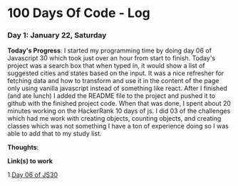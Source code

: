 # 100 Days Of Code - Log

<!--
### Day 0: February 30, 2016 (Example 1)
##### (delete me or comment me out)

**Today's Progress**: Fixed CSS, worked on canvas functionality for the app.

**Thoughts:** I really struggled with CSS, but, overall, I feel like I am slowly getting better at it. Canvas is still new for me, but I managed to figure out some basic functionality.

**Link to work:** [Calculator App](http://www.example.com)

### Day 0: February 30, 2016 (Example 2)
##### (delete me or comment me out)

**Today's Progress**: Fixed CSS, worked on canvas functionality for the app.

**Thoughts**: I really struggled with CSS, but, overall, I feel like I am slowly getting better at it. Canvas is still new for me, but I managed to figure out some basic functionality.

**Link(s) to work**: [Calculator App](http://www.example.com) -->

### Day 1: January 22, Saturday

**Today's Progress**: I started my programming time by doing day 06 of Javascript 30 which took just over an hour from start to finish. Today's project was a search box that when typed in, it would show a list of suggested cities and states based on the input. It was a nice refresher for fetching data and how to transform and use it in the content of the page only using vanilla javascript instead of something like react. After I finished (and ate lunch) I added the README file to the project and pushed it to github with the finished project code. When that was done, I spent about 20 minutes working on the HackerRank 10 days of js. I did 03 of the challenges which had me work with creating objects, counting objects, and creating classes which was not something I have a ton of experience doing so I was able to add that to my study list.

**Thoughts**:

**Link(s) to work**

1.[Day 06 of JS30](https://github.com/TheNootLinja/js30-06-AjaxTypeAhead)
